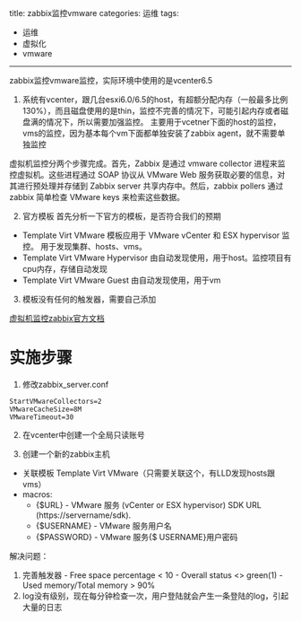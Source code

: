 title: zabbix监控vmware
categories: 运维
tags:
  - 运维
  - 虚拟化
  - vmware
---

zabbix监控vmware监控，实际环境中使用的是vcenter6.5

1. 系统有vcenter，跟几台esxi6.0/6.5的host，有超额分配内存（一般最多比例130%），而且磁盘使用的是thin，监控不完善的情况下，可能引起内存或者磁盘满的情况下，所以需要加强监控。
主要用于vcetner下面的host的监控，vms的监控，因为基本每个vm下面都单独安装了zabbix agent，就不需要单独监控

虚拟机监控分两个步骤完成。首先，Zabbix 是通过 vmware collector 进程来监控虚拟机。这些进程通过 SOAP 协议从 VMware Web 服务获取必要的信息，对其进行预处理并存储到 Zabbix server 共享内存中。然后，zabbix pollers 通过 zabbix 简单检查 VMware keys 来检索这些数据。

2. 官方模板
首先分析一下官方的模板，是否符合我们的预期
  - Template Virt VMware 模板应用于 VMware vCenter 和 ESX hypervisor 监控。 用于发现集群、hosts、vms。
  - Template Virt VMware Hypervisor 由自动发现使用，用于host。监控项目有cpu内存，存储自动发现
  - Template Virt VMware Guest 由自动发现使用，用于vm

3. 模板没有任何的触发器，需要自己添加

[虚拟机监控zabbix官方文档](https://www.zabbix.com/documentation/3.0/manual/vm_monitoring)

# 实施步骤

1. 修改zabbix_server.conf
```
StartVMwareCollectors=2
VMwareCacheSize=8M
VMwareTimeout=30
```

2. 在vcenter中创建一个全局只读账号

3. 创建一个新的zabbix主机
  - 关联模板 Template Virt VMware（只需要关联这个，有LLD发现hosts跟vms）
  - macros:
	- {$URL} - VMware 服务 (vCenter or ESX hypervisor) SDK URL (https://servername/sdk).
	- {$USERNAME} - VMware 服务用户名
	- {$PASSWORD} - VMware 服务{$ USERNAME}用户密码
	
解决问题：
  1. 完善触发器
    - Free space percentage < 10
    - Overall status <> green(1)
    - Used memory/Total memory > 90%
  2. log没有级别，现在每分钟检查一次，用户登陆就会产生一条登陆的log，引起大量的日志